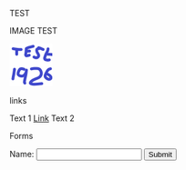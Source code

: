 <p>TEST</p>

<p>IMAGE TEST</p>

<img src="test-code%3D1926.png" alt="Test">

<p> links </p>

<p>Text 1 <a href="https://techg4mer.com">Link</a> Text 2</p>

<p>Forms</p>

<form>
<label>Name:
<input name="name" maxlength="90">
</label>
<input type="submit" value="Submit">
</form>
